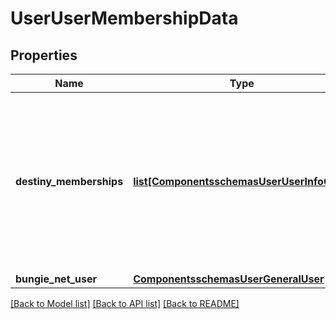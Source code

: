 # UserUserMembershipData

## Properties
Name | Type | Description | Notes
------------ | ------------- | ------------- | -------------
**destiny_memberships** | [**list[ComponentsschemasUserUserInfoCard]**](ComponentsschemasUserUserInfoCard.md) | this allows you to see destiny memberships that are visible and linked to this account (regardless of whether or not they have characters on the world server) | [optional] 
**bungie_net_user** | [**ComponentsschemasUserGeneralUser**](ComponentsschemasUserGeneralUser.md) |  | [optional] 

[[Back to Model list]](../README.md#documentation-for-models) [[Back to API list]](../README.md#documentation-for-api-endpoints) [[Back to README]](../README.md)



